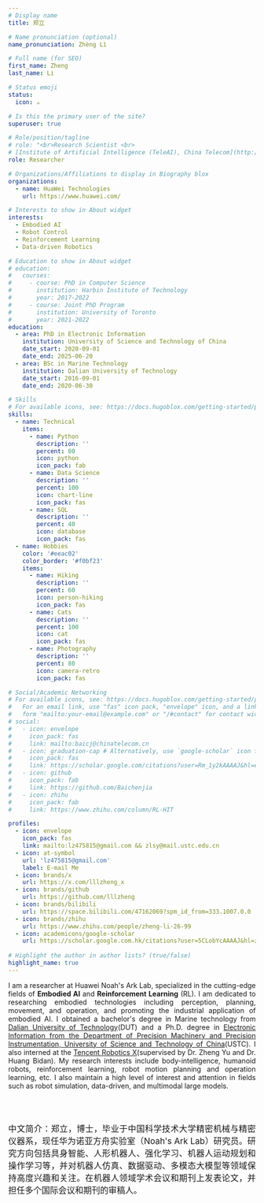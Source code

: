 ```yaml
---
# Display name
title: 郑立

# Name pronunciation (optional)
name_pronunciation: Zhèng Lì

# Full name (for SEO)
first_name: Zheng
last_name: Li

# Status emoji
status:
  icon: ☕️

# Is this the primary user of the site?
superuser: true

# Role/position/tagline
# role: "<br>Research Scientist <br>
# [Institute of Artificial Intelligence (TeleAI), China Telecom](http://www.chinatelecom.com.cn)"
role: Researcher

# Organizations/Affiliations to display in Biography blox
organizations:
  - name: HuaWei Technologies
    url: https://www.huawei.com/

# Interests to show in About widget
interests:
  - Embodied AI
  - Robot Control
  - Reinforcement Learning
  - Data-driven Robotics

# Education to show in About widget
# education:
#   courses:
#     - course: PhD in Computer Science
#       institution: Harbin Institute of Technology
#       year: 2017-2022
#     - course: Joint PhD Program
#       institution: University of Toronto
#       year: 2021-2022
education:
  - area: PhD in Electronic Information
    institution: University of Science and Technology of China
    date_start: 2020-09-01
    date_end: 2025-06-20
  - area: BSc in Marine Technology
    institution: Dalian University of Technology
    date_start: 2016-09-01
    date_end: 2020-06-30

# Skills
# For available icons, see: https://docs.hugoblox.com/getting-started/page-builder/#icons
skills:
  - name: Technical
    items:
      - name: Python
        description: ''
        percent: 80
        icon: python
        icon_pack: fab
      - name: Data Science
        description: ''
        percent: 100
        icon: chart-line
        icon_pack: fas
      - name: SQL
        description: ''
        percent: 40
        icon: database
        icon_pack: fas
  - name: Hobbies
    color: '#eeac02'
    color_border: '#f0bf23'
    items:
      - name: Hiking
        description: ''
        percent: 60
        icon: person-hiking
        icon_pack: fas
      - name: Cats
        description: ''
        percent: 100
        icon: cat
        icon_pack: fas
      - name: Photography
        description: ''
        percent: 80
        icon: camera-retro
        icon_pack: fas

# Social/Academic Networking
# For available icons, see: https://docs.hugoblox.com/getting-started/page-builder/#icons
#   For an email link, use "fas" icon pack, "envelope" icon, and a link in the
#   form "mailto:your-email@example.com" or "/#contact" for contact widget.
# social:
#   - icon: envelope
#     icon_pack: fas
#     link: mailto:baicj@chinatelecom.cn
#   - icon: graduation-cap # Alternatively, use `google-scholar` icon from `ai` icon pack
#     icon_pack: fas
#     link: https://scholar.google.com/citations?user=Rm_1y2kAAAAJ&hl=en
#   - icon: github
#     icon_pack: fab
#     link: https://github.com/Baichenjia
#   - icon: zhihu
#     icon_pack: fab
#     link: https://www.zhihu.com/column/RL-HIT

profiles:
  - icon: envelope
    icon_pack: fas
    link: mailto:lz475815@gmail.com && zlsy@mail.ustc.edu.cn
  - icon: at-symbol
    url: 'lz475815@gmail.com'
    label: E-mail Me
  - icon: brands/x
    url: https://x.com/lllzheng_x
  - icon: brands/github
    url: https://github.com/lllzheng
  - icon: brands/bilibili
    url: https://space.bilibili.com/47162069?spm_id_from=333.1007.0.0
  - icon: brands/zhihu
    url: https://www.zhihu.com/people/zheng-li-26-99
  - icon: academicons/google-scholar
    url: https://scholar.google.com.hk/citations?user=5CLobYcAAAAJ&hl=zh-CN
    
# Highlight the author in author lists? (true/false)
highlight_name: true
---
```


<style>
.justify-text {
  text-align: justify;
}
.chinese-intro {
  font-size: 17px;
  text-align: justify;
}
</style>

<div class="justify-text">

I am a researcher at Huawei Noah's Ark Lab, specialized in the cutting-edge fields of **Embodied AI** and **Reinforcement Learning** (RL). I am dedicated to researching embodied technologies including perception, planning, movement, and operation, and promoting the industrial application of embodied AI. I obtained a bachelor's degree in Marine technology from [Dalian University of Technology](https://www.dlut.edu.cn/)(DUT) and a Ph.D. degree in [Electronic Information from the Department of Precision Machinery and Precision Instrumentation, University of Science and Technology of China](https://pmpi.ustc.edu.cn/main.htm)(USTC). I also interned at the [Tencent Robotics X](https://ai.tencent.com/ailab/zh/index)(supervised by Dr. Zheng Yu and Dr. Huang Bidan). My research interests include body-intelligence, humanoid robots, reinforcement learning, robot motion planning and operation learning, etc. I also maintain a high level of interest and attention in fields such as robot simulation, data-driven, and multimodal large models.

</div>
<br>
<br>
<div class="chinese-intro">

中文简介：郑立，博士，毕业于中国科学技术大学精密机械与精密仪器系，现任华为诺亚方舟实验室（Noah's Ark Lab）研究员。研究方向包括具身智能、人形机器人、强化学习、机器人运动规划和操作学习等，并对机器人仿真、数据驱动、多模态大模型等领域保持高度兴趣和关注。在机器人领域学术会议和期刊上发表论文，并担任多个国际会议和期刊的审稿人。

</div>  
